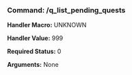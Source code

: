 ### Command: /q_list_pending_quests

**Handler Macro:** UNKNOWN

**Handler Value:** 999

**Required Status:** 0

**Arguments:**
None
